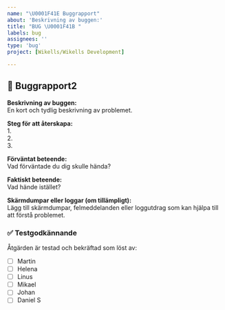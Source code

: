 ```yaml
---
name: "\U0001F41E Buggrapport"
about: 'Beskrivning av buggen:'
title: "BUG \U0001F41B "
labels: bug
assignees: ''
type: 'bug'
project: [Wikells/Wikells Development] 

---
```


## 🐞 Buggrapport2

**Beskrivning av buggen:**  
En kort och tydlig beskrivning av problemet.

**Steg för att återskapa:**  
1.  
2.  
3.  

**Förväntat beteende:**  
Vad förväntade du dig skulle hända?

**Faktiskt beteende:**  
Vad hände istället?

**Skärmdumpar eller loggar (om tillämpligt):**  
Lägg till skärmdumpar, felmeddelanden eller loggutdrag som kan hjälpa till att förstå problemet.

### ✅ Testgodkännande

Åtgärden är testad och bekräftad som löst av:
- [ ] Martin
- [ ] Helena
- [ ] Linus
- [ ] Mikael
- [ ] Johan
- [ ] Daniel S
